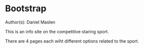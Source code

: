 Bootstrap
=========
Author(s): Daniel Maslen

This is an info site on the competitive staring sport.

There are 4 pages each wiht different options related to the sport.

